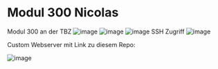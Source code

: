 # Modul 300 Nicolas
Modul 300 an der TBZ
![image](https://github.com/Sildchoedeleti/Modul300Nicolas/assets/133661373/8d202b3a-b35c-42cc-bc7f-bd9ae7e581c7)
![image](https://github.com/Sildchoedeleti/Modul300Nicolas/assets/133661373/e6748036-c202-4e95-9012-a4e71b7c401c)
![image](https://github.com/Sildchoedeleti/Modul300Nicolas/assets/133661373/bbf02c7a-1123-4d49-b4f2-5ef98f9c252e)
SSH Zugriff
![image](https://github.com/Sildchoedeleti/Modul300Nicolas/assets/133661373/6bd7501e-19b5-485c-8159-f929a6f8a891)

Custom Webserver mit Link zu diesem Repo:

![image](https://github.com/Sildchoedeleti/Modul300Nicolas/assets/133661373/b6fe977e-b970-45d2-8d51-bec875ac5004)
